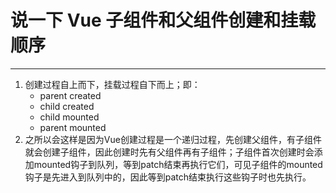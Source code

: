 # 说一下 Vue 子组件和父组件创建和挂载顺序
---
1. 创建过程自上而下，挂载过程自下而上；即：
   - parent created
   - child created
   - child mounted
   - parent mounted
2. 之所以会这样是因为Vue创建过程是一个递归过程，先创建父组件，有子组件就会创建子组件，因此创建时先有父组件再有子组件；子组件首次创建时会添加mounted钩子到队列，等到patch结束再执行它们，可见子组件的mounted钩子是先进入到队列中的，因此等到patch结束执行这些钩子时也先执行。
